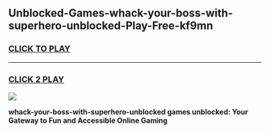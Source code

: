 
## Unblocked-Games-whack-your-boss-with-superhero-unblocked-Play-Free-kf9mn
<h3>
<a href="https://premium76.site?title=whack-your-boss-with-superhero-unblocked&ref=18A1">CLICK TO PLAY</a></h3>
<hr>

<h3>
<a href="https://premium76.site?title=whack-your-boss-with-superhero-unblocked&ref=18A1">CLICK 2 PLAY</a>
  
</h3>

<a href="https://premium76.site?title=whack-your-boss-with-superhero-unblocked&ref=18A1"><img src="https://clearcache.store/games.png"></a>


**whack-your-boss-with-superhero-unblocked games unblocked: Your Gateway to Fun and Accessible Online Gaming**
